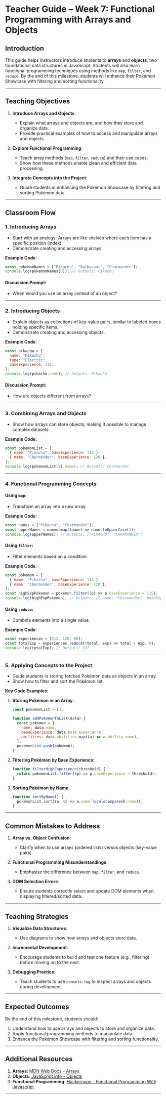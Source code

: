 # **Teacher Guide – Week 7: Functional Programming with Arrays and Objects**

## **Introduction**

This guide helps instructors introduce students to **arrays** and **objects**, two foundational data structures in JavaScript. Students will also learn functional programming techniques using methods like `map`, `filter`, and `reduce`. By the end of this milestone, students will enhance their Pokémon Showcase with filtering and sorting functionality.

---

## **Teaching Objectives**

1. **Introduce Arrays and Objects**:

   - Explain what arrays and objects are, and how they store and organize data.
   - Provide practical examples of how to access and manipulate arrays and objects.

2. **Explore Functional Programming**:

   - Teach array methods (`map`, `filter`, `reduce`) and their use cases.
   - Show how these methods enable clean and efficient data processing.

3. **Integrate Concepts into the Project**:
   - Guide students in enhancing the Pokémon Showcase by filtering and sorting Pokémon data.

---

## **Classroom Flow**

### **1. Introducing Arrays**

- Start with an analogy: Arrays are like shelves where each item has a specific position (index).
- Demonstrate creating and accessing arrays.

**Example Code**:

```javascript
const pokemonNames = ["Pikachu", "Bulbasaur", "Charmander"];
console.log(pokemonNames[0]); // Outputs: Pikachu
```

#### **Discussion Prompt**:

- When would you use an array instead of an object?

---

### **2. Introducing Objects**

- Explain objects as collections of key-value pairs, similar to labeled boxes holding specific items.
- Demonstrate creating and accessing objects.

**Example Code**:

```javascript
const pikachu = {
  name: "Pikachu",
  type: "Electric",
  baseExperience: 112,
};
console.log(pikachu.name); // Outputs: Pikachu
```

#### **Discussion Prompt**:

- How are objects different from arrays?

---

### **3. Combining Arrays and Objects**

- Show how arrays can store objects, making it possible to manage complex datasets.

**Example Code**:

```javascript
const pokemonList = [
  { name: "Pikachu", baseExperience: 112 },
  { name: "Charmander", baseExperience: 120 },
];
console.log(pokemonList[1].name); // Outputs: Charmander
```

---

### **4. Functional Programming Concepts**

#### **Using `map`**:

- Transform an array into a new array.

**Example Code**:

```javascript
const names = ["Pikachu", "Charmander"];
const upperNames = names.map((name) => name.toUpperCase());
console.log(upperNames); // Outputs: ["PIKACHU", "CHARMANDER"]
```

#### **Using `filter`**:

- Filter elements based on a condition.

**Example Code**:

```javascript
const pokemon = [
  { name: "Pikachu", baseExperience: 112 },
  { name: "Charmander", baseExperience: 120 },
];
const highExpPokemon = pokemon.filter((p) => p.baseExperience > 115);
console.log(highExpPokemon); // Outputs: [{ name: "Charmander", baseExperience: 120 }]
```

#### **Using `reduce`**:

- Combine elements into a single value.

**Example Code**:

```javascript
const experiences = [112, 120, 90];
const totalExp = experiences.reduce((total, exp) => total + exp, 0);
console.log(totalExp); // Outputs: 322
```

---

### **5. Applying Concepts to the Project**

- Guide students in storing fetched Pokémon data as objects in an array.
- Show how to filter and sort the Pokémon list.

**Key Code Examples**:

1. **Storing Pokémon in an Array**:

   ```javascript
   const pokemonList = [];

   function addPokemonToList(data) {
     const pokemon = {
       name: data.name,
       baseExperience: data.base_experience,
       abilities: data.abilities.map((a) => a.ability.name),
     };
     pokemonList.push(pokemon);
   }
   ```

2. **Filtering Pokémon by Base Experience**:

   ```javascript
   function filterHighExperience(threshold) {
     return pokemonList.filter((p) => p.baseExperience > threshold);
   }
   ```

3. **Sorting Pokémon by Name**:
   ```javascript
   function sortByName() {
     pokemonList.sort((a, b) => a.name.localeCompare(b.name));
   }
   ```

---

## **Common Mistakes to Address**

1. **Array vs. Object Confusion**:

   - Clarify when to use arrays (ordered lists) versus objects (key-value pairs).

2. **Functional Programming Misunderstandings**:

   - Emphasize the difference between `map`, `filter`, and `reduce`.

3. **DOM Selection Errors**:
   - Ensure students correctly select and update DOM elements when displaying filtered/sorted data.

---

## **Teaching Strategies**

1. **Visualize Data Structures**:

   - Use diagrams to show how arrays and objects store data.

2. **Incremental Development**:

   - Encourage students to build and test one feature (e.g., filtering) before moving on to the next.

3. **Debugging Practice**:
   - Teach students to use `console.log` to inspect arrays and objects during development.

---

## **Expected Outcomes**

By the end of this milestone, students should:

1. Understand how to use arrays and objects to store and organize data.
2. Apply functional programming methods to manipulate data.
3. Enhance the Pokémon Showcase with filtering and sorting functionality.

---

## **Additional Resources**

1. **Arrays**: [MDN Web Docs - Arrays](https://developer.mozilla.org/en-US/docs/Web/JavaScript/Reference/Global_Objects/Array)
2. **Objects**: [JavaScript.info - Objects](https://javascript.info/object)
3. **Functional Programming**: [Hackernoon - Functional Programming With Javascript](https://hackernoon.com/functional-programming-with-javascript-a-deep-dive)

---
